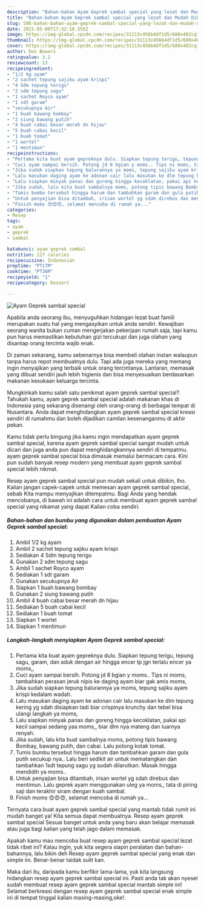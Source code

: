 ```yaml
---
description: "Bahan-bahan Ayam Geprek sambal special yang lezat dan Mudah Dibuat"
title: "Bahan-bahan Ayam Geprek sambal special yang lezat dan Mudah Dibuat"
slug: 586-bahan-bahan-ayam-geprek-sambal-special-yang-lezat-dan-mudah-dibuat
date: 2021-05-06T17:32:10.555Z
image: https://img-global.cpcdn.com/recipes/31113c456b4df1d5/680x482cq70/ayam-geprek-sambal-special-foto-resep-utama.jpg
thumbnail: https://img-global.cpcdn.com/recipes/31113c456b4df1d5/680x482cq70/ayam-geprek-sambal-special-foto-resep-utama.jpg
cover: https://img-global.cpcdn.com/recipes/31113c456b4df1d5/680x482cq70/ayam-geprek-sambal-special-foto-resep-utama.jpg
author: Don Bowers
ratingvalue: 3.2
reviewcount: 13
recipeingredient:
- "1/2 kg ayam"
- "2 sachet tepung sajiku ayam krispi"
- "4 Sdm tepung terigu"
- "2 sdm tepung sagu"
- "1 sachet Royco ayam"
- "1 sdt garam"
- "secukupnya Air"
- "1 buah bawang bombay"
- "2 siung bawang putih"
- "4 buah cabai besar merah dn hijau"
- "5 buah cabai kecil"
- "1 buah tomat"
- "1 wortel"
- "1 mentimun"
recipeinstructions:
- "Pertama kita buat ayam gepreknya dulu. Siapkan tepung terigu, tepung sagu, garam, dan aduk dengan air hingga encer tp jgn terlalu encer ya moms,,"
- "Cuci ayam sampai bersih. Potong jd 8 bgian y moms.. Tips ni moms, tambahkan perasan jeruk nipis ke daging ayam biar gak amis moms,"
- "Jika sudah siapkan tepung balurannya ya moms, tepung sajiku ayam krispi kedalam wadah."
- "Lalu masukan daging ayam ke adonan cair lalu masukan ke dlm tepung kering yg sdah disiapkan tadi biar crispinya krunchy dan tebel bisa ulangi langkah ya moms,"
- "Lalu siapkan minyak panas dan goreng hingga kecoklatan, pakai api kecil sampai sedang yaa moms,, biar dlm nya mateng dan luarnya renyah."
- "Jika sudah, lalu kita buat sambalnya moms, potong tipis bawang Bombay, bawang putih, dan cabai. Lalu potong kotak tomat."
- "Tumis bumbu tersebut hingga harum dan tambahkan garam dan gula putih secukup nya.. Lalu beri sedikit air untuk mematangkan dan tambahkan 1sdt tepung sagu yg sudah dilarutkan. Masak hingga mendidih ya moms.."
- "Untuk penyajian bisa ditambah, irisan wortel yg sdah direbus dan mentimun. Lalu geprek ayam menggunakan uleg ya moms,, tata di piring saji dan terakhir siram dengan kuah sambal."
- "Finish moms 😍😍😍, selamat mencoba di rumah ya..."
categories:
- Resep
tags:
- ayam
- geprek
- sambal

katakunci: ayam geprek sambal 
nutrition: 127 calories
recipecuisine: Indonesian
preptime: "PT17M"
cooktime: "PT36M"
recipeyield: "1"
recipecategory: Dessert

---
```



![Ayam Geprek sambal special](https://img-global.cpcdn.com/recipes/31113c456b4df1d5/680x482cq70/ayam-geprek-sambal-special-foto-resep-utama.jpg)

Apabila anda seorang ibu, menyuguhkan hidangan lezat buat famili merupakan suatu hal yang mengasyikan untuk anda sendiri. Kewajiban seorang  wanita bukan cuman mengerjakan pekerjaan rumah saja, tapi kamu pun harus memastikan kebutuhan gizi tercukupi dan juga olahan yang disantap orang tercinta wajib enak.

Di zaman  sekarang, kamu sebenarnya bisa membeli olahan instan walaupun tanpa harus repot membuatnya dulu. Tapi ada juga mereka yang memang ingin menyajikan yang terbaik untuk orang tercintanya. Lantaran, memasak yang dibuat sendiri jauh lebih higienis dan bisa menyesuaikan berdasarkan makanan kesukaan keluarga tercinta. 



Mungkinkah kamu salah satu penikmat ayam geprek sambal special?. Tahukah kamu, ayam geprek sambal special adalah makanan khas di Indonesia yang sekarang disenangi oleh orang-orang di berbagai tempat di Nusantara. Anda dapat menghidangkan ayam geprek sambal special kreasi sendiri di rumahmu dan boleh dijadikan camilan kesenanganmu di akhir pekan.

Kamu tidak perlu bingung jika kamu ingin mendapatkan ayam geprek sambal special, karena ayam geprek sambal special sangat mudah untuk dicari dan juga anda pun dapat menghidangkannya sendiri di tempatmu. ayam geprek sambal special bisa dimasak memalui bermacam cara. Kini pun sudah banyak resep modern yang membuat ayam geprek sambal special lebih nikmat.

Resep ayam geprek sambal special pun mudah sekali untuk dibikin, lho. Kalian jangan capek-capek untuk memesan ayam geprek sambal special, sebab Kita mampu menyajikan ditempatmu. Bagi Anda yang hendak mencobanya, di bawah ini adalah cara untuk membuat ayam geprek sambal special yang nikamat yang dapat Kalian coba sendiri.

<!--inarticleads1-->

##### Bahan-bahan dan bumbu yang digunakan dalam pembuatan Ayam Geprek sambal special:

1. Ambil 1/2 kg ayam
1. Ambil 2 sachet tepung sajiku ayam krispi
1. Sediakan 4 Sdm tepung terigu
1. Gunakan 2 sdm tepung sagu
1. Ambil 1 sachet Royco ayam
1. Sediakan 1 sdt garam
1. Gunakan secukupnya Air
1. Siapkan 1 buah bawang bombay
1. Gunakan 2 siung bawang putih
1. Ambil 4 buah cabai besar merah dn hijau
1. Sediakan 5 buah cabai kecil
1. Sediakan 1 buah tomat
1. Siapkan 1 wortel
1. Siapkan 1 mentimun




<!--inarticleads2-->

##### Langkah-langkah menyiapkan Ayam Geprek sambal special:

1. Pertama kita buat ayam gepreknya dulu. Siapkan tepung terigu, tepung sagu, garam, dan aduk dengan air hingga encer tp jgn terlalu encer ya moms,,
1. Cuci ayam sampai bersih. Potong jd 8 bgian y moms.. Tips ni moms, tambahkan perasan jeruk nipis ke daging ayam biar gak amis moms,
1. Jika sudah siapkan tepung balurannya ya moms, tepung sajiku ayam krispi kedalam wadah.
1. Lalu masukan daging ayam ke adonan cair lalu masukan ke dlm tepung kering yg sdah disiapkan tadi biar crispinya krunchy dan tebel bisa ulangi langkah ya moms,
1. Lalu siapkan minyak panas dan goreng hingga kecoklatan, pakai api kecil sampai sedang yaa moms,, biar dlm nya mateng dan luarnya renyah.
1. Jika sudah, lalu kita buat sambalnya moms, potong tipis bawang Bombay, bawang putih, dan cabai. Lalu potong kotak tomat.
1. Tumis bumbu tersebut hingga harum dan tambahkan garam dan gula putih secukup nya.. Lalu beri sedikit air untuk mematangkan dan tambahkan 1sdt tepung sagu yg sudah dilarutkan. Masak hingga mendidih ya moms..
1. Untuk penyajian bisa ditambah, irisan wortel yg sdah direbus dan mentimun. Lalu geprek ayam menggunakan uleg ya moms,, tata di piring saji dan terakhir siram dengan kuah sambal.
1. Finish moms 😍😍😍, selamat mencoba di rumah ya...




Ternyata cara buat ayam geprek sambal special yang mantab tidak rumit ini mudah banget ya! Kita semua dapat membuatnya. Resep ayam geprek sambal special Sesuai banget untuk anda yang baru akan belajar memasak atau juga bagi kalian yang telah jago dalam memasak.

Apakah kamu mau mencoba buat resep ayam geprek sambal special lezat tidak ribet ini? Kalau ingin, yuk kita segera siapin peralatan dan bahan-bahannya, lalu bikin deh Resep ayam geprek sambal special yang enak dan simple ini. Benar-benar taidak sulit kan. 

Maka dari itu, daripada kamu berfikir lama-lama, yuk kita langsung hidangkan resep ayam geprek sambal special ini. Pasti anda tak akan nyesel sudah membuat resep ayam geprek sambal special mantab simple ini! Selamat berkreasi dengan resep ayam geprek sambal special enak simple ini di tempat tinggal kalian masing-masing,oke!.

